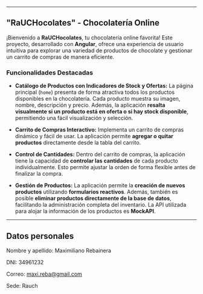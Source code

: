 -----

## "RaUCHocolates" - Chocolatería Online

¡Bienvenido a **RaUCHocolates**, tu chocolatería online favorita! Este proyecto, desarrollado con **Angular**, ofrece una experiencia de usuario intuitiva para explorar una variedad de productos de chocolate y gestionar un carrito de compras de manera eficiente.

### Funcionalidades Destacadas

  * **Catálogo de Productos con Indicadores de Stock y Ofertas:** La página principal (`home`) presenta de forma atractiva todos los productos disponibles en la chocolatería. Cada producto muestra su imagen, nombre, descripción y precio. Además, la aplicación **resalta visualmente si un producto está en oferta o si hay stock disponible**, permitiendo una fácil visualización y selección.

  * **Carrito de Compras Interactivo:** Implementa un carrito de compras dinámico y fácil de usar. La aplicación permite **agregar o quitar productos** directamente desde la tabla del carrito.

  * **Control de Cantidades:** Dentro del carrito de compras, la aplicación tiene la capacidad de **controlar las cantidades** de cada producto individualmente. Esto permite ajustar la orden de forma flexible antes de finalizar la compra.

  * **Gestión de Productos:** La aplicación permite la **creación de nuevos productos** utilizando **formularios reactivos**. Además, también es posible **eliminar productos directamente de la base de datos**, facilitando la administración completa del inventario. La API utilizada para alojar la información de los productos es **MockAPI**.

-----

## Datos personales
Nombre y apellido: Maximiliano Rebainera	

DNI: 34961232

Correo: maxi.reba@gmail.com

Sede: Rauch


